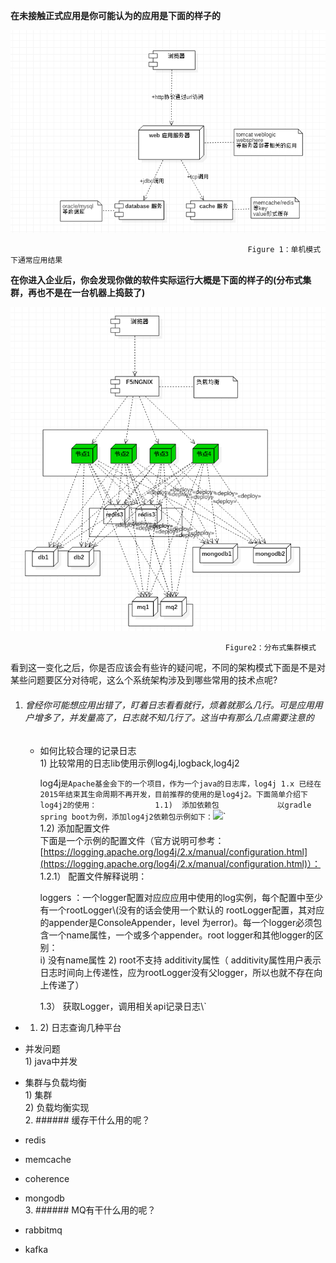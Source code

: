 **在未接触正式应用是你可能认为的应用是下面的样子的**

![](/assets/单机结构.png)

```
                                                     Figure 1：单机模式下通常应用结果
```

**在你进入企业后，你会发现你做的软件实际运行大概是下面的样子的\(分布式集群，再也不是在一台机器上捣鼓了\)**

![](/assets/分布式结构.png)

```
                                                Figure2：分布式集群模式
```

看到这一变化之后，你是否应该会有些许的疑问呢，不同的架构模式下面是不是对某些问题要区分对待呢，这么个系统架构涉及到哪些常用的技术点呢?

1. ###### 曾经你可能想应用出错了，盯着日志看看就行，烦着就那么几行。可是应用用户增多了，并发量高了，日志就不知几行了。这当中有那么几点需要注意的

   * 如何比较合理的记录日志  
     1\) 比较常用的日志lib使用示例log4j,logback,log4j2

     log4j`是Apache基金会下的一个项目，作为一个java的日志库，log4j 1.x 已经在2015年结束其生命周期不再开发，目前推荐的使用的是log4j2。下面简单介绍下log4j2的使用：            
     1.1)  添加依赖包            
           以gradle spring boot为例，添加log4j2依赖包示例如下：`![](/assets/log4j2-dependency.png)\`  
     1.2\)  添加配置文件  
           下面是一个示例的配置文件（官方说明可参考：[https://logging.apache.org/log4j/2.x/manual/configuration.html](https://logging.apache.org/log4j/2.x/manual/configuration.html)）：  
     1.2.1） 配置文件解释说明：

     loggers  ：一个logger配置对应应应用中使用的log实例，每个配置中至少有一个rootLogger\\(没有的话会使用一个默认的   rootLogger配置，其对应的appender是ConsoleAppender，level 为error\)。每一个logger必须包含一个name属性，一个或多个appender。root logger和其他logger的区别：  
     i\) 没有name属性 2\) root不支持 additivity属性（ additivity属性用户表示日志时间向上传递性，应为rootLogger没有父logger，所以也就不存在向上传递了）

     1.3） 获取Logger，调用相关api记录日志\\`

* 1. 2\) 日志查询几种平台
* 并发问题  
  1\) java中并发

* 集群与负载均衡  
  1\) 集群  
  2\) 负载均衡实现  
  2. \#\#\#\#\#\# 缓存干什么用的呢？

* redis

* memcache

* coherence

* mongodb  
  3. \#\#\#\#\#\# MQ有干什么用的呢？

* rabbitmq

* kafka



